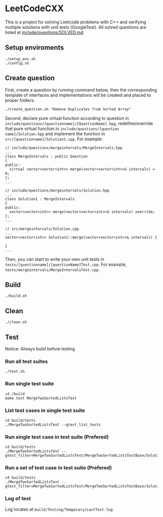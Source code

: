 # LeetCodeCXX
This is a project for solving Leetcode problems with C++ and verifying multiple solutions with unit tests (GoogleTest). All solved questions are listed at [include/questions/SOLVED.md](include/questions/SOLVED.md).

## Setup enviroments

```
./setup_env.sh
./config.sh
```

## Create question

First, create a question by running command below, then the corresponding template of interfaces and implementations will be created and placed to proper folders:

```
./create_question.sh "Remove Duplicates from Sorted Array"
```

Second, declare pure virtual function according to question in `include/questions/[questionname]/[QuestionName].hpp`, redefine/override that pure virtual function in `include/questions/[question name]/Solution.hpp` and implement the function in `src/[questionname]/Solution1.cpp`. For example:

```
// include/questions/mergeintervals/MergeIntervals.hpp
...
class MergeIntervals : public Question 
{
public:
  virtual vector<vector<int>> merge(vector<vector<int>>& intervals) = 0;
};
...

// include/questions/mergeintervals/Solution.hpp
...
class Solution1 : MergeIntervals
{
public:
  vector<vector<int>> merge(vector<vector<int>>& intervals) override;
};
...

// src/mergeintervals/Solution.cpp
...
vector<vector<int>> Solution1::merge(vector<vector<int>>& intervals) {
    
}
...
```

Then, you can start to write your own unit tests in `tests/[questionname]/[questionName]Test.cpp`. For example, `tests/mergeintervals/MergeIntervalsTest.cpp`.

## Build

```
./build.sh
```

## Clean

```
./clean.sh
```

## Test

Notice: Always build before testing

### Run all test suites

```
./test.sh
```

### Run single test suite

```
cd /build
make test MergeTwoSortedListsTest
```

### List test cases in single test suite

```
cd build/tests
./MergeTwoSortedListsTest --gtest_list_tests
```

### Run single test case in test suite (Prefered)

```
cd build/tests
./MergeTwoSortedListsTest --gtest_filter=MergeTwoSortedListsTest/MergeTwoSortedListsTestBase/Solution1.test11
```

### Run a set of test case in test suite (Prefered)

```
cd build/tests
./MergeTwoSortedListsTest --gtest_filter=MergeTwoSortedListsTest/MergeTwoSortedListsTestBase/Solution1.test1
```

### Log of test

Log locates at `build/Testing/Temporary/LastTest.log`